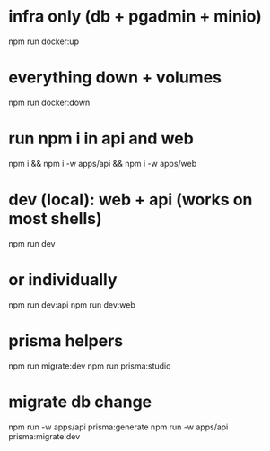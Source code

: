 # infra only (db + pgadmin + minio)
npm run docker:up

# everything down + volumes
npm run docker:down

# run npm i in api and web
npm i && npm i -w apps/api && npm i -w apps/web

# dev (local): web + api  (works on most shells)
npm run dev

# or individually
npm run dev:api
npm run dev:web

# prisma helpers
npm run migrate:dev
npm run prisma:studio

# migrate db change

 npm run -w apps/api prisma:generate
  npm run -w apps/api prisma:migrate:dev
